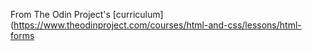 From The Odin Project's [curriculum](https://www.theodinproject.com/courses/html-and-css/lessons/html-forms
